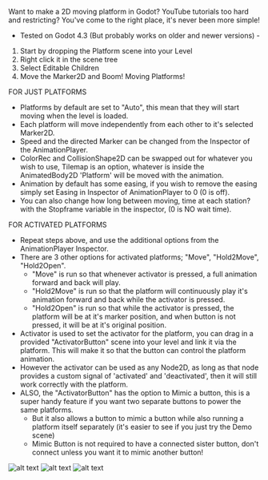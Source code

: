 Want to make a 2D moving platform in Godot? YouTube tutorials too hard and restricting? You've come to the right place, it's never been more simple!
- Tested on Godot 4.3 (But probably works on older and newer versions) -

1. Start by dropping the Platform scene into your Level
2. Right click it in the scene tree
3. Select Editable Children
4. Move the Marker2D and Boom! Moving Platforms!

FOR JUST PLATFORMS
- Platforms by default are set to "Auto", this mean that they will start moving when the level is loaded.
- Each platform will move independently from each other to it's selected Marker2D.
- Speed and the directed Marker can be changed from the Inspector of the AnimationPlayer.
- ColorRec and CollisionShape2D can be swapped out for whatever you wish to use, Tilemap is an option, whatever is inside the AnimatedBody2D 'Platform' will be moved with the animation.
- Animation by default has some easing, if you wish to remove the easing simply set Easing in Inspector of AnimationPlayer to 0 (0 is off).
- You can also change how long between moving, time at each station? with the Stopframe variable in the inspector, (0 is NO wait time).

FOR ACTIVATED PLATFORMS
- Repeat steps above, and use the additional options from the AnimationPlayer Inspector.
- There are 3 other options for activated platforms; "Move", "Hold2Move", "Hold2Open".
  - "Move" is run so that whenever activator is pressed, a full animation forward and back will play.
  - "Hold2Move" is run so that the platform will continuously play it's animation forward and back while the activator is pressed.
  - "Hold2Open" is run so that while the activator is pressed, the platform will be at it's marker position, and when button is not pressed, it will be at it's original position.
- Activator is used to set the activator for the platform, you can drag in a provided "ActivatorButton" scene into your level and link it via the platform. This will make it so that the button can control the platform animation.
- However the activator can be used as any Node2D, as long as that node provides a custom signal of 'activated' and 'deactivated', then it will still work correctly with the platform.
- ALSO, the "ActivatorButton" has the option to Mimic a button, this is a super handy feature if you want two separate buttons to power the same platforms.
  - But it also allows a button to mimic a button while also running a platform itself separately (it's easier to see if you just try the Demo scene)
  - Mimic Button is not required to have a connected sister button, don't connect unless you want it to mimic another button!

![alt text](https://github.com/LukeCGG/MovingPlatformsAnimatedEASY/blob/main/Inspector.png?raw=true)
![alt text](https://github.com/LukeCGG/MovingPlatformsAnimatedEASY/blob/main/Scene.png?raw=true)
![alt text](https://github.com/LukeCGG/MovingPlatformsAnimatedEASY/blob/main/inAction.png?raw=true)
